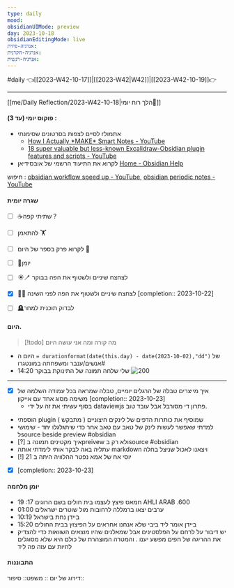 ```yaml
---
type: daily
mood: 
obsidianUIMode: preview
day: 2023-10-18
obsidianEditingMode: live
אנרגיה-פיזית: 
אנרגיה-חקרנית: 
אנרגיה-רגשית:
---
```

#daily 👈[[2023-W42-10-17]]|[[2023-W42|W42]]|[[2023-W42-10-19]]👉


<hr />

  [[me/Daily Reflection/2023-W42-10-18|הלך רוח יומי💭]]
  
#### פוקוס יומי (עד 3) : 
 - לסיים לצפות בסרטונים שסימנתי rאתמול
	 - [How I Actually \*MAKE\* Smart Notes - YouTube](https://www.youtube.com/watch?v=GRA_fwbdrtc)
	 - [18 super valuable but less-known Excalidraw-Obsidian plugin features and scripts - YouTube](https://www.youtube.com/watch?v=H8Njp7ZXYag&t=145s)
 -  לקרוא את התיעוד הרשמי של אובסידיאן [Home - Obsidian Help](https://help.obsidian.md/Home)

חיפוש : [obsidian workflow speed up - YouTube](https://www.youtube.com/results?search_query=obsidian+workflow+speed+up+), [obsidian periodic notes - YouTube](https://www.youtube.com/results?search_query=obsidian+periodic+notes+)

#### שגרה יומית
- [ ] ☕שתיתי קפה ?
- [ ] להתאמן 🏋
- [ ] לקרוא פרק בספר של היום 📔
- [ ] 📕יומן
- [ ] ☀️🪥 לצחצח שיניים ולשטוף את הפה בבוקר
- [x] 🌚🧼 לצחצח שיניים ולשטוף את הפה לפני השינה  [completion:: 2023-10-22]
- [ ] 🪦לבדוק תוכנית למחר

 
#### היום.
> [!todo] מה קורה ומה אני עושה היום 
- היום ה  `= durationformat(date(this.day) - date(2023-10-02),"dd")` של #אנשים/ענבר ומשפחתה במונטגרו   
- 14:20 שלי שלחה תמונה של התינוקת בבוקר
![200](https://i.imgur.com/kqVXcCX.jpg) 



---
 - [x] איך מייצרים טבלה של הרגלים יומיים, טבלה  שמראה בכל עמודה השלמה של משימה מסוג אחד עם אייקון  [completion:: 2023-10-23]
	 - בסוף עשיתי את זה על ידי dataviewjs פתרון די מסורבל אבל עובד טוב. 
 - הוספתי plugin שמוסיף את כותרות הדפים של לינקים חיצוניים ( מתבקש )
 - למדתי שאפשר לעשות לינק של טאב עם טאב אחר כדי שיתגלגלו יחד - שימושי לsource beside preview #obsidian 
 - [?]  איך מקטינים תמונה בpreivew ולא רק בsource #obsidian 
 - עתליה באה לבקר אותי לימדתי אותה markdown ויצאנו לאכול שניצל בחלה
 - [!] יוסי אח של אמא נפטר ההלוויה היתה ב 21
 - [x]  [completion:: 2023-10-23]
#### יומן מלחמה
- 19 :17 חמאס פיצץ לעצמו בית חולים בשם  הרוגים AHLI ARAB .600
- 01:00  ערבים יצאו ברמללה לרחובות מול שוטרים ישראלים  
- 10:19 ביידן נחת בישראל 
-  15:20 ביידן אומר ליד ביבי שלא אנחנו אחראים על הפיצוץ בבית החולים
- יש דיבור על לרחם על הפלסטינים אבל שמאלנים שהיו מוצאים השוואות כדי להצדיק את ההריגה של חפים מפשע יענו . והמטרה המוצהרת של כולם היא שלא מסוגלים לחיות עם עזה פה ליד

#### התבוננות 
דירוג של יום :: 
משפט:: 
סיפור:: 


